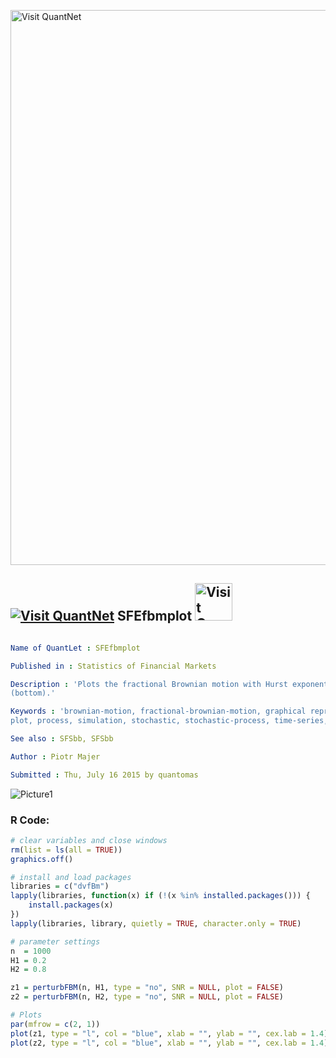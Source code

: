 
[<img src="https://github.com/QuantLet/Styleguide-and-FAQ/blob/master/pictures/banner.png" width="888" alt="Visit QuantNet">](http://quantlet.de/)

## [<img src="https://github.com/QuantLet/Styleguide-and-FAQ/blob/master/pictures/qloqo.png" alt="Visit QuantNet">](http://quantlet.de/) **SFEfbmplot** [<img src="https://github.com/QuantLet/Styleguide-and-FAQ/blob/master/pictures/QN2.png" width="60" alt="Visit QuantNet 2.0">](http://quantlet.de/)

```yaml

Name of QuantLet : SFEfbmplot

Published in : Statistics of Financial Markets

Description : 'Plots the fractional Brownian motion with Hurst exponent H1=0.2 (top) and H2=0.8
(bottom).'

Keywords : 'brownian-motion, fractional-brownian-motion, graphical representation, hurst-exponent,
plot, process, simulation, stochastic, stochastic-process, time-series, wiener-process'

See also : SFSbb, SFSbb

Author : Piotr Majer

Submitted : Thu, July 16 2015 by quantomas

```

![Picture1](SFEfbmplot-1.png)


### R Code:
```r
# clear variables and close windows
rm(list = ls(all = TRUE))
graphics.off()

# install and load packages
libraries = c("dvfBm")
lapply(libraries, function(x) if (!(x %in% installed.packages())) {
    install.packages(x)
})
lapply(libraries, library, quietly = TRUE, character.only = TRUE)

# parameter settings
n  = 1000
H1 = 0.2
H2 = 0.8

z1 = perturbFBM(n, H1, type = "no", SNR = NULL, plot = FALSE)
z2 = perturbFBM(n, H2, type = "no", SNR = NULL, plot = FALSE)

# Plots
par(mfrow = c(2, 1))
plot(z1, type = "l", col = "blue", xlab = "", ylab = "", cex.lab = 1.4)
plot(z2, type = "l", col = "blue", xlab = "", ylab = "", cex.lab = 1.4) 
```
